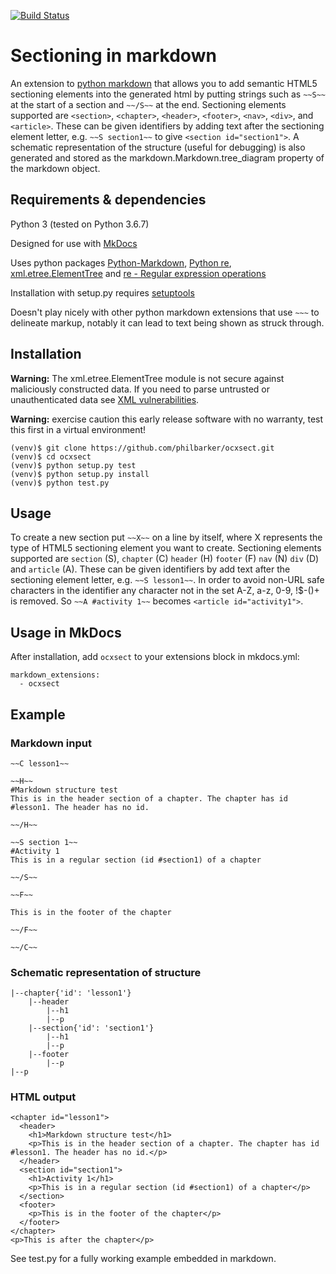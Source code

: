 [![Build Status](https://travis-ci.org/philbarker/ocxsect.svg?branch=master)](https://travis-ci.org/philbarker/ocxsect)

# Sectioning in markdown
An extension to [python markdown](https://python-markdown.github.io/) that allows you to add semantic HTML5 sectioning elements into the generated html by putting strings such as `~~S~~` at the start of a section and `~~/S~~` at the end. Sectioning elements supported are `<section>`, `<chapter>`, `<header>`, `<footer>`, `<nav>`, `<div>`, and `<article>`. These can be given identifiers by adding text after the sectioning element letter, e.g. `~~S section1~~` to give `<section id="section1">`. A schematic representation of the structure (useful for debugging) is also generated and stored as the markdown.Markdown.tree_diagram property of the markdown object.

## Requirements & dependencies
Python 3 (tested on Python 3.6.7)

Designed for use with [MkDocs](https://www.mkdocs.org/#installation)

Uses python packages [Python-Markdown](https://python-markdown.github.io/install/), [Python re](https://docs.python.org/3/library/re.html), [xml.etree.ElementTree](https://docs.python.org/3.7/library/xml.etree.elementtree.html) and [re - Regular expression operations](https://docs.python.org/3/library/re.html)

Installation with setup.py requires [setuptools](https://setuptools.readthedocs.io/en/latest/setuptools.html#installing-setuptools)

Doesn't play nicely with other python markdown extensions that use `~~~` to delineate markup, notably it can lead to text being shown as struck through.

## Installation
__Warning:__  The xml.etree.ElementTree module is not secure against maliciously constructed data. If you need to parse untrusted or unauthenticated data see [XML vulnerabilities](https://docs.python.org/3.7/library/xml.html#xml-vulnerabilities).

__Warning:__ exercise caution this early release software with no warranty, test this first in a virtual environment!

```
(venv)$ git clone https://github.com/philbarker/ocxsect.git
(venv)$ cd ocxsect
(venv)$ python setup.py test
(venv)$ python setup.py install
(venv)$ python test.py
```

## Usage
To create a new section put `~~X~~` on a line by itself, where X represents the type of HTML5 sectioning element you want to create. Sectioning elements supported are `section` (S), `chapter` (C) `header` (H) `footer` (F) `nav` (N) `div` (D) and `article` (A). These can be given identifiers by add text after the sectioning element letter, e.g. `~~S lesson1~~`. In order to avoid non-URL safe characters in the identifier any character not in the set A-Z, a-z, 0-9, !$-()+ is removed. So `~~A #activity 1~~` becomes `<article id="activity1">`.  

## Usage in MkDocs
After installation, add `ocxsect` to your extensions block in mkdocs.yml:
```
markdown_extensions:
  - ocxsect
```

## Example

### Markdown input

```
~~C lesson1~~

~~H~~
#Markdown structure test
This is in the header section of a chapter. The chapter has id #lesson1. The header has no id.

~~/H~~

~~S section 1~~
#Activity 1
This is in a regular section (id #section1) of a chapter

~~/S~~

~~F~~

This is in the footer of the chapter

~~/F~~

~~/C~~
```

### Schematic representation of structure

```
|--chapter{'id': 'lesson1'}
    |--header
        |--h1
        |--p
    |--section{'id': 'section1'}
        |--h1
        |--p
    |--footer
        |--p
|--p
```

### HTML output

```
<chapter id="lesson1">
  <header>
    <h1>Markdown structure test</h1>
    <p>This is in the header section of a chapter. The chapter has id #lesson1. The header has no id.</p>
  </header>
  <section id="section1">
    <h1>Activity 1</h1>
    <p>This is in a regular section (id #section1) of a chapter</p>
  </section>
  <footer>
    <p>This is in the footer of the chapter</p>
  </footer>
</chapter>
<p>This is after the chapter</p>
```

See test.py for a fully working example embedded in markdown.
